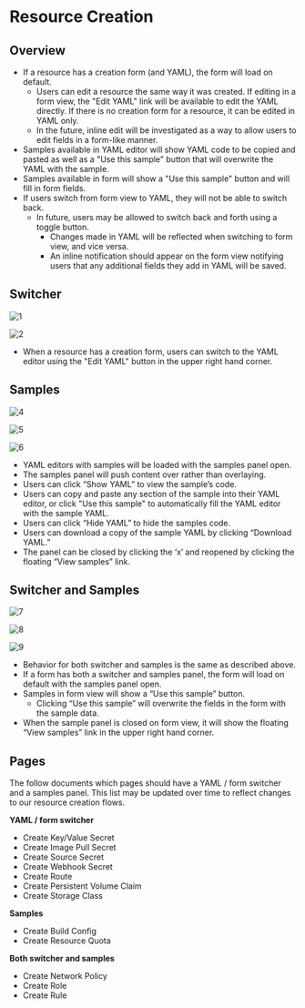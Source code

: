 # Resource Creation

## Overview
* If a resource has a creation form (and YAML), the form will load on default.
  * Users can edit a resource the same way it was created. If editing in a form view, the "Edit YAML" link will be available to edit the YAML directly. If there is no creation form for a resource, it can be edited in YAML only.
  * In the future, inline edit will be investigated as a way to allow users to edit fields in a form-like manner.
* Samples available in YAML editor will show YAML code to be copied and pasted as well as a "Use this sample" button that will overwrite the YAML with the sample.
* Samples available in form will show a "Use this sample" button and will fill in form fields.
* If users switch from form view to YAML, they will not be able to switch back.
  * In future, users may be allowed to switch back and forth using a toggle button.
    * Changes made in YAML will be reflected when switching to form view, and vice versa.
    * An inline notification should appear on the form view notifying users that any additional fields they add in YAML will be saved.


## Switcher
![1](img/switcher-form.png)

![2](img/switcher-YAML.png)

* When a resource has a creation form, users can switch to the YAML editor using the "Edit YAML" button in the upper right hand corner.


## Samples
![4](img/sample1.png)

![5](img/sample2.png)

![6](img/no-sample.png)

* YAML editors with samples will be loaded with the samples panel open.
* The samples panel will push content over rather than overlaying.
* Users can click “Show YAML” to view the sample’s code.
* Users can copy and paste any section of the sample into their YAML editor, or click "Use this sample" to automatically fill the YAML editor with the sample YAML.
* Users can click “Hide YAML” to hide the samples code.
* Users can download a copy of the sample YAML by clicking “Download YAML.”
* The panel can be closed by clicking the ‘x’ and reopened by clicking the floating “View samples” link.


## Switcher and Samples
![7](img/both-form.png)

![8](img/both-YAML.png)

![9](img/both-form2.png)

* Behavior for both switcher and samples is the same as described above.
* If a form has both a switcher and samples panel, the form will load on default with the samples panel open.
* Samples in form view will show a “Use this sample” button.
  * Clicking “Use this sample” will overwrite the fields in the form with the sample data.
* When the sample panel is closed on form view, it will show the floating “View samples” link in the upper right hand corner.


## Pages
The follow documents which pages should have a YAML / form switcher and a samples panel. This list may be updated over time to reflect changes to our resource creation flows.

**YAML / form switcher**
* Create Key/Value Secret
* Create Image Pull Secret
* Create Source Secret
* Create Webhook Secret
* Create Route
* Create Persistent Volume Claim
* Create Storage Class

**Samples**
* Create Build Config
* Create Resource Quota

**Both switcher and samples**
* Create Network Policy
* Create Role
* Create Rule
